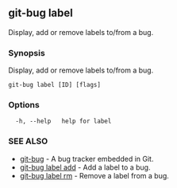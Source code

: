 ## git-bug label

Display, add or remove labels to/from a bug.

### Synopsis

Display, add or remove labels to/from a bug.

```
git-bug label [ID] [flags]
```

### Options

```
  -h, --help   help for label
```

### SEE ALSO

* [git-bug](git-bug.md)	 - A bug tracker embedded in Git.
* [git-bug label add](git-bug_label_add.md)	 - Add a label to a bug.
* [git-bug label rm](git-bug_label_rm.md)	 - Remove a label from a bug.


